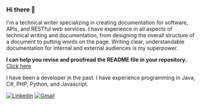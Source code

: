 ### Hi there 👋

I'm a technical writer specializing in creating documentation for software, APIs, and RESTful web services. I have experience in all aspects of technical writing and documentation, from designing the overall structure of a document to putting words on the page. Writing clear, understandable documentation for internal and external audiences is my superpower.

**I can help you revise and proofread the README file in your repository.** <a href="https://docs.google.com/forms/d/e/1FAIpQLSdi0tqCZWBHFzUsYFTzOdwW4PNQNjgNAeougrPehSFe4_M6nw/viewform?usp=sf_link" target="_blank">Click here</a>

I have been a developer in the past. I have experience programming in Java, C#, PHP, Python, and Javascript. 


[![Linkedin](https://img.shields.io/badge/LinkedIn-0077B5?style=for-the-badge&logo=linkedin&logoColor=white)](https://www.linkedin.com/in/issavejdani/)
[![Gmail](https://img.shields.io/badge/Gmail-D14836?style=for-the-badge&logo=gmail&logoColor=white)](mailto:issavejdani@gmail.com)

<!--
**issavejdani/issavejdani** is a ✨ _special_ ✨ repository because its `README.md` (this file) appears on your GitHub profile.

Here are some ideas to get you started:

- 🔭 I’m currently working on ...
- 🌱 I’m currently learning ...
- 👯 I’m looking to collaborate on ...
- 🤔 I’m looking for help with ...
- 💬 Ask me about ...
- 📫 How to reach me: ...
- 😄 Pronouns: ...
- ⚡ Fun fact: ...
-->
